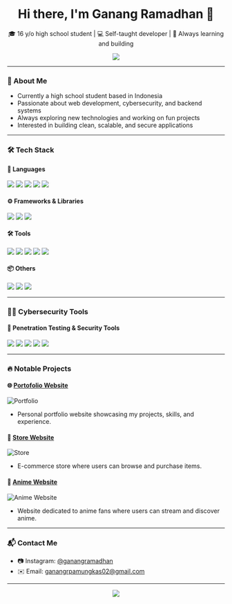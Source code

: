 <h1 align="center">Hi there, I'm Ganang Ramadhan 👋</h1>

<p align="center">
  🎓 16 y/o high school student | 💻 Self-taught developer | 🚀 Always learning and building
</p>

<p align="center">
  <img src="https://readme-typing-svg.herokuapp.com?font=Fira+Code&size=22&pause=1000&center=true&width=435&lines=Typescript+Enthusiast;Node.js+Backend+Developer;C%2B%2B+Programmer;High+School+Student;Always+Learning" />
</p>

---

### 🧠 About Me
- Currently a high school student based in Indonesia
- Passionate about web development, cybersecurity, and backend systems
- Always exploring new technologies and working on fun projects
- Interested in building clean, scalable, and secure applications

---

### 🛠️ Tech Stack

#### 📌 Languages
<p>
  <img src="https://img.shields.io/badge/TypeScript-3178C6?style=for-the-badge&logo=typescript&logoColor=white"/>
  <img src="https://img.shields.io/badge/JavaScript-F7DF1E?style=for-the-badge&logo=javascript&logoColor=black"/>
  <img src="https://img.shields.io/badge/C%2B%2B-00599C?style=for-the-badge&logo=c%2B%2B&logoColor=white"/>
  <img src="https://img.shields.io/badge/C%23-239120?style=for-the-badge&logo=c-sharp&logoColor=white"/>
  <img src="https://img.shields.io/badge/Python-3776AB?style=for-the-badge&logo=python&logoColor=white"/>
</p>

#### ⚙️ Frameworks & Libraries
<p>
  <img src="https://img.shields.io/badge/Next.js-000000?style=for-the-badge&logo=nextdotjs&logoColor=white"/>
  <img src="https://img.shields.io/badge/Node.js-339933?style=for-the-badge&logo=node.js&logoColor=white"/>
  <img src="https://img.shields.io/badge/Express.js-000000?style=for-the-badge&logo=express&logoColor=white"/>
</p>

#### 🛠️ Tools
<p>
  <img src="https://img.shields.io/badge/Git-F05032?style=for-the-badge&logo=git&logoColor=white"/>
  <img src="https://img.shields.io/badge/VS%20Code-007ACC?style=for-the-badge&logo=visual-studio-code&logoColor=white"/>
  <img src="https://img.shields.io/badge/Visual%20Studio%202022-5C2D91?style=for-the-badge&logo=visualstudio&logoColor=white"/>
  <img src="https://img.shields.io/badge/Linux-FCC624?style=for-the-badge&logo=linux&logoColor=black"/>
  <img src="https://img.shields.io/badge/MySQL-4479A1?style=for-the-badge&logo=mysql&logoColor=white"/>
</p>

#### 📦 Others
<p>
  <img src="https://img.shields.io/badge/REST%20API-000000?style=for-the-badge&logo=postman&logoColor=FF6C37"/>
  <img src="https://img.shields.io/badge/GitHub%20Actions-2088FF?style=for-the-badge&logo=github-actions&logoColor=white"/>
  <img src="https://img.shields.io/badge/EJS-8C8C8C?style=for-the-badge"/>
</p>

---

### 🕵️‍♂️ Cybersecurity Tools

#### 🧰 Penetration Testing & Security Tools
<p>
  <img src="https://img.shields.io/badge/Nmap-FF6600?style=for-the-badge&logo=nmap&logoColor=white"/>
  <img src="https://img.shields.io/badge/Metasploit-000000?style=for-the-badge&logo=metasploit&logoColor=white"/>
  <img src="https://img.shields.io/badge/Burp%20Suite-6E4B3C?style=for-the-badge&logo=burpsuite&logoColor=white"/>
  <img src="https://img.shields.io/badge/SQLMap-0E1D37?style=for-the-badge&logo=sql&logoColor=white"/>
  <img src="https://img.shields.io/badge/SQL%20Injection-F44336?style=for-the-badge&logo=redhat&logoColor=white"/>
</p>

---

### 🔥 Notable Projects

#### 🌐 [Portofolio Website](https://gannuniverse.online)
![Portfolio](https://ibb.co.com/5z0g41z)

- Personal portfolio website showcasing my projects, skills, and experience.

#### 🛒 [Store Website](https://store.gannuniverse.online)
![Store](https://ibb.co.com/27HwbKkr)

- E-commerce store where users can browse and purchase items.

#### 🎥 [Anime Website](https://kuronechan-nime.vercel.app)
![Anime Website](https://ibb.co.com/1fdLzD1n)

- Website dedicated to anime fans where users can stream and discover anime.

---

### 📬 Contact Me
- 📷 Instagram: [@ganangramadhan](https://instagram.com/ganangramadhan)
- ✉️ Email: ganangrpamungkas02@gmail.com

---

<p align="center">
  <img src="https://capsule-render.vercel.app/api?type=waving&color=0:1E1E2F,100:1E1E2F&height=80&section=footer"/>
</p>
